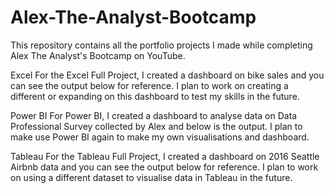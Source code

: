# Alex-The-Analyst-Bootcamp
This repository contains all the portfolio projects I made while completing Alex The Analyst's Bootcamp on YouTube.

Excel
For the Excel Full Project, I created a dashboard on bike sales and you can see the output below for reference. I plan to work on creating a different or expanding on this dashboard to test my skills in the future.



Power BI
For Power BI, I created a dashboard to analyse data on Data Professional Survey collected by Alex and below is the output. I plan to make use Power BI again to make my own visualisations and dashboard.

Tableau
For the Tableau Full Project, I created a dashboard on 2016 Seattle Airbnb data and you can see the output below for reference. I plan to work on using a different dataset to visualise data in Tableau in the future.
